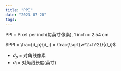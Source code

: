 ```yaml
---
title: "PPI"
date: "2023-07-20"
tags:
---
```


PPI = Pixel per inch(每英寸像素), 1 inch = 2.54 cm

$PPI = \frac{d_p}{d_i} = \frac{\sqrt{w^2+h^2}}{d_i}$
- $d_p$ = 对角线像素
- $d_i$ = 对角线长度(英寸)